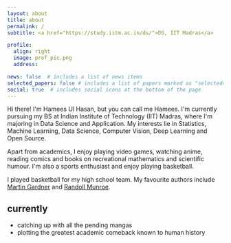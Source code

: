 ```yaml
---
layout: about
title: about
permalink: /
subtitle: <a href="https://study.iitm.ac.in/ds/">DS, IIT Madras</a>

profile:
  align: right
  image: prof_pic.png
  address:

news: false  # includes a list of news items
selected_papers: false # includes a list of papers marked as "selected={true}"
social: true  # includes social icons at the bottom of the page
---
```


Hi there! I'm Hamees Ul Hasan, but you can call me Hamees. I'm currently pursuing my BS at Indian Institute of Technology (IIT) Madras, where I'm majoring in Data Science and Application. My interests lie in Statistics, Machine Learning, Data Science, Computer Vision, Deep Learning and Open Source.

Apart from academics, I enjoy playing video games, watching anime, reading comics and books on recreational mathematics and scientific humour. I'm also a sports enthusiast and enjoy playing basketball.

I played basketball for my high school team. My favourite authors include [Martin Gardner](https://www.goodreads.com/author/show/7105.Martin_Gardner) and [Randoll Munroe](https://www.goodreads.com/en/book/show/21413662).

## **currently**
- catching up with all the pending mangas
- plotting the greatest academic comeback known to human history

